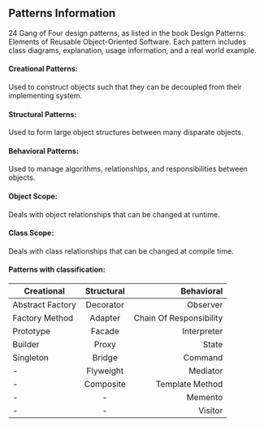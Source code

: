 ## Patterns Information
24 Gang of Four design patterns, as listed in the book Design Patterns: Elements of Reusable Object-Oriented Software. Each pattern includes class diagrams, explanation, usage information, and a real world example.

#### Creational Patterns: 
Used to construct objects such that they can be decoupled from their implementing system.

#### Structural Patterns: 
Used to form large object structures between many disparate objects.

#### Behavioral Patterns: 
Used to manage algorithms, relationships, and responsibilities between objects.

#### Object Scope: 
Deals with object relationships that can be changed at runtime.

#### Class Scope: 
Deals with class relationships that can be changed at compile time.

#### Patterns with classification: 
|    Creational    | Structural |         Behavioral       |
|------------------|:----------:|-------------------------:|
| Abstract Factory |  Decorator |         Observer         |
|  Factory Method  |   Adapter  |  Chain Of Responsibility |
|     Prototype    |   Facade   |       Interpreter        |
|      Builder     |    Proxy   |          State           |
|     Singleton    |   Bridge   |         Command          |
|        -         |  Flyweight |         Mediator         |
|        -         |  Composite |     Template Method      |
|        -         |      -     |         Memento          |
|        -         |      -     |         Visitor          |

